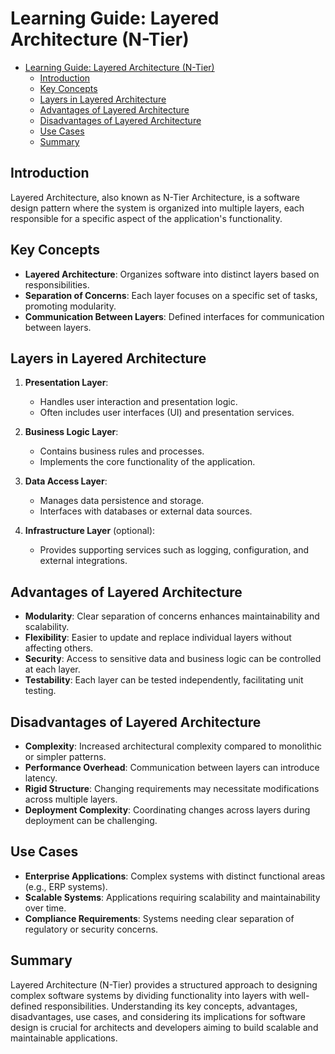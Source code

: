 # Learning Guide: Layered Architecture (N-Tier)

- [Learning Guide: Layered Architecture (N-Tier)](#learning-guide-layered-architecture-n-tier)
  - [Introduction](#introduction)
  - [Key Concepts](#key-concepts)
  - [Layers in Layered Architecture](#layers-in-layered-architecture)
  - [Advantages of Layered Architecture](#advantages-of-layered-architecture)
  - [Disadvantages of Layered Architecture](#disadvantages-of-layered-architecture)
  - [Use Cases](#use-cases)
  - [Summary](#summary)

## Introduction

Layered Architecture, also known as N-Tier Architecture, is a software design pattern where the system is organized into multiple layers, each responsible for a specific aspect of the application's functionality.

## Key Concepts

- **Layered Architecture**: Organizes software into distinct layers based on responsibilities.
- **Separation of Concerns**: Each layer focuses on a specific set of tasks, promoting modularity.
- **Communication Between Layers**: Defined interfaces for communication between layers.

## Layers in Layered Architecture

1. **Presentation Layer**:
   - Handles user interaction and presentation logic.
   - Often includes user interfaces (UI) and presentation services.

2. **Business Logic Layer**:
   - Contains business rules and processes.
   - Implements the core functionality of the application.

3. **Data Access Layer**:
   - Manages data persistence and storage.
   - Interfaces with databases or external data sources.

4. **Infrastructure Layer** (optional):
   - Provides supporting services such as logging, configuration, and external integrations.

## Advantages of Layered Architecture

- **Modularity**: Clear separation of concerns enhances maintainability and scalability.
- **Flexibility**: Easier to update and replace individual layers without affecting others.
- **Security**: Access to sensitive data and business logic can be controlled at each layer.
- **Testability**: Each layer can be tested independently, facilitating unit testing.

## Disadvantages of Layered Architecture

- **Complexity**: Increased architectural complexity compared to monolithic or simpler patterns.
- **Performance Overhead**: Communication between layers can introduce latency.
- **Rigid Structure**: Changing requirements may necessitate modifications across multiple layers.
- **Deployment Complexity**: Coordinating changes across layers during deployment can be challenging.

## Use Cases

- **Enterprise Applications**: Complex systems with distinct functional areas (e.g., ERP systems).
- **Scalable Systems**: Applications requiring scalability and maintainability over time.
- **Compliance Requirements**: Systems needing clear separation of regulatory or security concerns.

## Summary

Layered Architecture (N-Tier) provides a structured approach to designing complex software systems by dividing functionality into layers with well-defined responsibilities. Understanding its key concepts, advantages, disadvantages, use cases, and considering its implications for software design is crucial for architects and developers aiming to build scalable and maintainable applications.
